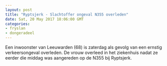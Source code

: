 ```yaml
---
layout: post
title: "Ryptsjerk - Slachtoffer ongeval N355 overleden"
date: Sat, 20 May 2017 18:06:00 GMT
categories: 
- fryslan 
- dongeradeel 
---
```


Een inwoonster van Leeuwarden (68) is zaterdag als gevolg van een ernstig verkeersongeval overleden. De vrouw overleed in het ziekenhuis nadat ze eerder die middag was aangereden op de N355 bij Ryptsjerk.
